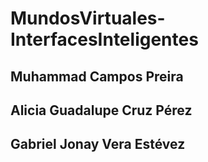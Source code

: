 # MundosVirtuales-InterfacesInteligentes
## Muhammad Campos Preira
## Alicia Guadalupe Cruz Pérez
## Gabriel Jonay Vera Estévez
